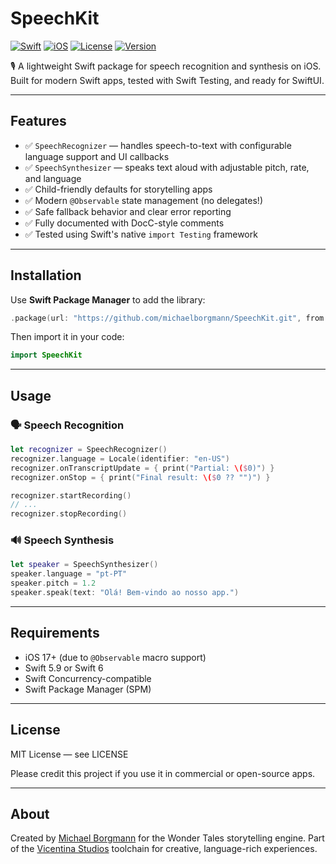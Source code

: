 # SpeechKit

[![Swift](https://img.shields.io/badge/Swift-5.9%20%7C%206.0-orange.svg?logo=swift)](https://swift.org)
[![iOS](https://img.shields.io/badge/iOS-17%2B-blue.svg?logo=apple)](https://developer.apple.com/documentation)
[![License](https://img.shields.io/badge/license-MIT-green.svg)](./LICENSE)
[![Version](https://img.shields.io/github/v/tag/michaelborgmann/SpeechKit?label=release)](https://github.com/michaelborgmann/SpeechKit/releases)

🎙 A lightweight Swift package for speech recognition and synthesis on iOS.  
Built for modern Swift apps, tested with Swift Testing, and ready for SwiftUI.

---

## Features

- ✅ `SpeechRecognizer` — handles speech-to-text with configurable language support and UI callbacks
- ✅ `SpeechSynthesizer` — speaks text aloud with adjustable pitch, rate, and language
- ✅ Child-friendly defaults for storytelling apps
- ✅ Modern `@Observable` state management (no delegates!)
- ✅ Safe fallback behavior and clear error reporting
- ✅ Fully documented with DocC-style comments
- ✅ Tested using Swift's native `import Testing` framework

---

## Installation

Use **Swift Package Manager** to add the library:

```swift
.package(url: "https://github.com/michaelborgmann/SpeechKit.git", from: "0.1.0")
```

Then import it in your code:

```swift
import SpeechKit
```

---

## Usage

### 🗣 Speech Recognition

```swift
let recognizer = SpeechRecognizer()
recognizer.language = Locale(identifier: "en-US")
recognizer.onTranscriptUpdate = { print("Partial: \($0)") }
recognizer.onStop = { print("Final result: \($0 ?? "")") }

recognizer.startRecording()
// ...
recognizer.stopRecording()
```

### 🔊 Speech Synthesis

```swift
let speaker = SpeechSynthesizer()
speaker.language = "pt-PT"
speaker.pitch = 1.2
speaker.speak(text: "Olá! Bem-vindo ao nosso app.")
```

---

## Requirements

- iOS 17+ (due to `@Observable` macro support)
- Swift 5.9 or Swift 6
- Swift Concurrency-compatible
- Swift Package Manager (SPM)

---

## License

MIT License — see LICENSE

Please credit this project if you use it in commercial or open-source apps.

---

## About

Created by [Michael Borgmann](https://github.com/michaelborgmann) for the Wonder Tales storytelling engine.
Part of the [Vicentina Studios](https://github.com/VicentinaStudios) toolchain for creative, language-rich experiences.
